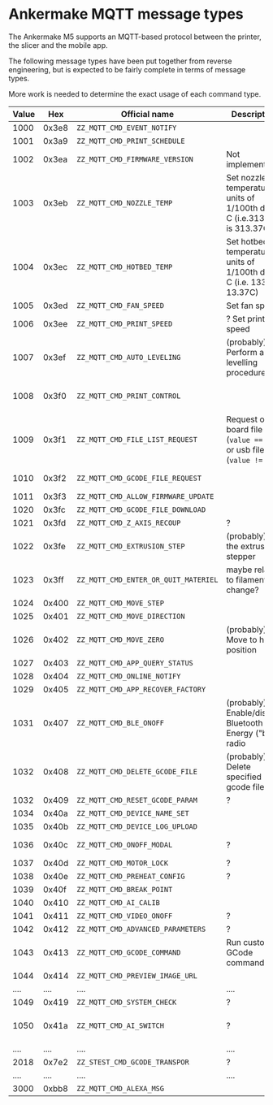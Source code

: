 Ankermake MQTT message types
============================

The Ankermake M5 supports an MQTT-based protocol between the printer, the slicer and the mobile app.

The following message types have been put together from reverse engineering, but is expected to be fairly complete in terms of message types.

More work is needed to determine the exact usage of each command type.

| Value | Hex   | Official name                        | Description                                                               | Fields                                  |
|-------|-------|--------------------------------------|---------------------------------------------------------------------------|-----------------------------------------|
| 1000  | 0x3e8 | `ZZ_MQTT_CMD_EVENT_NOTIFY`           |                                                                           |                                         |
| 1001  | 0x3a9 | `ZZ_MQTT_CMD_PRINT_SCHEDULE`         |                                                                           |                                         |
| 1002  | 0x3ea | `ZZ_MQTT_CMD_FIRMWARE_VERSION`       | Not implemented?                                                          | -                                       |
| 1003  | 0x3eb | `ZZ_MQTT_CMD_NOZZLE_TEMP`            | Set nozzle temperature in units of 1/100th deg C (i.e.31337 is 313.37C)   | value=int                               |
| 1004  | 0x3ec | `ZZ_MQTT_CMD_HOTBED_TEMP`            | Set hotbed temperature in units of 1/100th deg C (i.e. 1337 is 13.37C)    | value=int                               |
| 1005  | 0x3ed | `ZZ_MQTT_CMD_FAN_SPEED`              | Set fan speed                                                             | value=?                                 |
| 1006  | 0x3ee | `ZZ_MQTT_CMD_PRINT_SPEED`            | ? Set print speed                                                         | value=number                            |
| 1007  | 0x3ef | `ZZ_MQTT_CMD_AUTO_LEVELING`          | (probably) Perform auto-levelling procedure                               | value=?                                 |
| 1008  | 0x3f0 | `ZZ_MQTT_CMD_PRINT_CONTROL`          |                                                                           | value=?, userName=string, filePath=path |
| 1009  | 0x3f1 | `ZZ_MQTT_CMD_FILE_LIST_REQUEST`      | Request on-board file list (`value == 1`) or usb file list (`value != 1`) | value=int                               |
| 1010  | 0x3f2 | `ZZ_MQTT_CMD_GCODE_FILE_REQUEST`     |                                                                           | filepath=path, type=?                   |
| 1011  | 0x3f3 | `ZZ_MQTT_CMD_ALLOW_FIRMWARE_UPDATE`  |                                                                           | value=?                                 |
| 1020  | 0x3fc | `ZZ_MQTT_CMD_GCODE_FILE_DOWNLOAD`    |                                                                           |                                         |
| 1021  | 0x3fd | `ZZ_MQTT_CMD_Z_AXIS_RECOUP`          | ?                                                                         | value=?                                 |
| 1022  | 0x3fe | `ZZ_MQTT_CMD_EXTRUSION_STEP`         | (probably) run the extrusion stepper                                      | value=int                               |
| 1023  | 0x3ff | `ZZ_MQTT_CMD_ENTER_OR_QUIT_MATERIEL` | maybe related to filament change?                                         | flag=?, stepLen=?, temperature=?        |
| 1024  | 0x400 | `ZZ_MQTT_CMD_MOVE_STEP`              |                                                                           |                                         |
| 1025  | 0x401 | `ZZ_MQTT_CMD_MOVE_DIRECTION`         |                                                                           |                                         |
| 1026  | 0x402 | `ZZ_MQTT_CMD_MOVE_ZERO`              | (probably) Move to home position                                          | value=?                                 |
| 1027  | 0x403 | `ZZ_MQTT_CMD_APP_QUERY_STATUS`       |                                                                           |                                         |
| 1028  | 0x404 | `ZZ_MQTT_CMD_ONLINE_NOTIFY`          |                                                                           |                                         |
| 1029  | 0x405 | `ZZ_MQTT_CMD_APP_RECOVER_FACTORY`    |                                                                           |                                         |
| 1031  | 0x407 | `ZZ_MQTT_CMD_BLE_ONOFF`              | (probably) Enable/disable Bluetooth Low Energy ("ble") radio              | value=int                               |
| 1032  | 0x408 | `ZZ_MQTT_CMD_DELETE_GCODE_FILE`      | (probably) Delete specified gcode file                                    | filePath="path"                         |
| 1032  | 0x409 | `ZZ_MQTT_CMD_RESET_GCODE_PARAM`      | ?                                                                         | -                                       |
| 1034  | 0x40a | `ZZ_MQTT_CMD_DEVICE_NAME_SET`        |                                                                           | devName="str"                           |
| 1035  | 0x40b | `ZZ_MQTT_CMD_DEVICE_LOG_UPLOAD`      |                                                                           |                                         |
| 1036  | 0x40c | `ZZ_MQTT_CMD_ONOFF_MODAL`            | ?                                                                         | value=?, nickName=?                     |
| 1037  | 0x40d | `ZZ_MQTT_CMD_MOTOR_LOCK`             | ?                                                                         | value=?                                 |
| 1038  | 0x40e | `ZZ_MQTT_CMD_PREHEAT_CONFIG`         | ?                                                                         | ?                                       |
| 1039  | 0x40f | `ZZ_MQTT_CMD_BREAK_POINT`            |                                                                           | value=?                                 |
| 1040  | 0x410 | `ZZ_MQTT_CMD_AI_CALIB`               |                                                                           |                                         |
| 1041  | 0x411 | `ZZ_MQTT_CMD_VIDEO_ONOFF`            | ?                                                                         |                                         |
| 1042  | 0x412 | `ZZ_MQTT_CMD_ADVANCED_PARAMETERS`    | ?                                                                         | ? (*many*)                              |
| 1043  | 0x413 | `ZZ_MQTT_CMD_GCODE_COMMAND`          | Run custom GCode command                                                  | cmdLen=int, cmdData=str                 |
| 1044  | 0x414 | `ZZ_MQTT_CMD_PREVIEW_IMAGE_URL`      |                                                                           |                                         |
| ....  | ....  | ....                                 | ....                                                                      | ....                                    |
| 1049  | 0x419 | `ZZ_MQTT_CMD_SYSTEM_CHECK`           | ?                                                                         | value=?                                 |
| 1050  | 0x41a | `ZZ_MQTT_CMD_AI_SWITCH`              | ?                                                                         | AISwitch=?, AIValue=?, AIPausePrint=?   |
| ....  | ....  | ....                                 | ....                                                                      | ....                                    |
| 2018  | 0x7e2 | `ZZ_STEST_CMD_GCODE_TRANSPOR`        | ?                                                                         | ?                                       |
| ....  | ....  | ....                                 | ....                                                                      | ....                                    |
| 3000  | 0xbb8 | `ZZ_MQTT_CMD_ALEXA_MSG`              |                                                                           |                                         |
